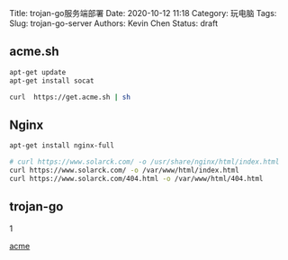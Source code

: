 Title: trojan-go服务端部署
Date: 2020-10-12 11:18
Category: 玩电脑
Tags:
Slug: trojan-go-server
Authors: Kevin Chen
Status: draft



## acme.sh

```bash
apt-get update
apt-get install socat

curl  https://get.acme.sh | sh
```



## Nginx

```bash
apt-get install nginx-full
```



```bash
# curl https://www.solarck.com/ -o /usr/share/nginx/html/index.html
curl https://www.solarck.com/ -o /var/www/html/index.html
curl https://www.solarck.com/404.html -o /var/www/html/404.html
```



## trojan-go

1

[acme](https://www.solarck.com/v2ray-quick-config.html)